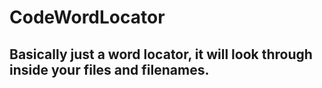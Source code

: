 # CodeWordLocator
## Basically just a word locator, it will look through inside your files and filenames.
